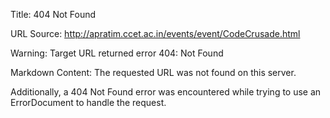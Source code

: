 Title: 404 Not Found

URL Source: http://apratim.ccet.ac.in/events/event/CodeCrusade.html

Warning: Target URL returned error 404: Not Found

Markdown Content:
The requested URL was not found on this server.

Additionally, a 404 Not Found error was encountered while trying to use an ErrorDocument to handle the request.
